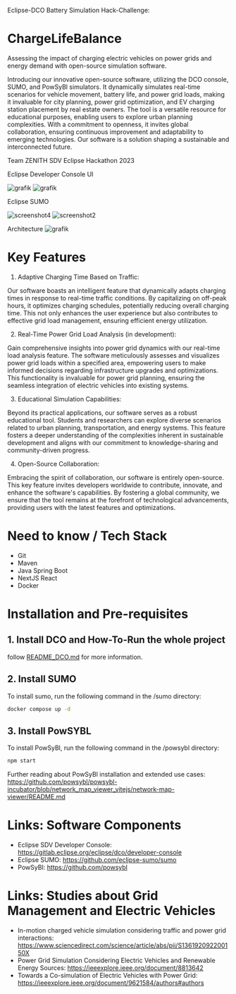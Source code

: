 Eclipse-DCO Battery Simulation Hack-Challenge:

# ChargeLifeBalance

Assessing the impact of charging electric vehicles on power grids and energy demand with open-source simulation software. 

Introducing our innovative open-source software, utilizing the DCO console, SUMO, and PowSyBl simulators. It dynamically simulates real-time scenarios for vehicle movement, battery life, and power grid loads, making it invaluable for city planning, power grid optimization, and EV charging station placement by real estate owners. The tool is a versatile resource for educational purposes, enabling users to explore urban planning complexities. With a commitment to openness, it invites global collaboration, ensuring continuous improvement and adaptability to emerging technologies. Our software is a solution shaping a sustainable and interconnected future.

Team ZENITH
SDV Eclipse Hackathon 2023

Eclipse Developer Console UI

![grafik](docs/images/PLB_1.png)
![grafik](docs/images/PLB_2.png)

Eclipse SUMO

![screenshot4](docs/images/sumo_3.png)
![screenshot2](docs/images/sumo_1.png)

Architecture
![grafik](docs/images/CLB_diagram.svg "System Diagram: Eclipse Developer Console DCO")

# Key Features

1. Adaptive Charging Time Based on Traffic:

Our software boasts an intelligent feature that dynamically adapts charging times in response to real-time traffic conditions. By capitalizing on off-peak hours, it optimizes charging schedules, potentially reducing overall charging time. This not only enhances the user experience but also contributes to effective grid load management, ensuring efficient energy utilization.

2. Real-Time Power Grid Load Analysis (in development):

Gain comprehensive insights into power grid dynamics with our real-time load analysis feature. The software meticulously assesses and visualizes power grid loads within a specified area, empowering users to make informed decisions regarding infrastructure upgrades and optimizations. This functionality is invaluable for power grid planning, ensuring the seamless integration of electric vehicles into existing systems.

3. Educational Simulation Capabilities:

Beyond its practical applications, our software serves as a robust educational tool. Students and researchers can explore diverse scenarios related to urban planning, transportation, and energy systems. This feature fosters a deeper understanding of the complexities inherent in sustainable development and aligns with our commitment to knowledge-sharing and community-driven progress.

4. Open-Source Collaboration:

Embracing the spirit of collaboration, our software is entirely open-source. This key feature invites developers worldwide to contribute, innovate, and enhance the software's capabilities. By fostering a global community, we ensure that the tool remains at the forefront of technological advancements, providing users with the latest features and optimizations.


# Need to know / Tech Stack

- Git
- Maven
- Java Spring Boot
- NextJS React
- Docker

# Installation and Pre-requisites

## 1. Install DCO and How-To-Run the whole project
  follow [README_DCO.md](./README_DCO.md) for more information.

## 2. Install SUMO

To install sumo, run the following command in the /sumo directory:

```bash
docker compose up -d
```

## 3. Install PowSYBL

To install PowSyBl, run the following command in the /powsybl directory:

```bash
npm start
```

Further reading about PowSyBl installation and extended use cases: https://github.com/powsybl/powsybl-incubator/blob/network_map_viewer_vitejs/network-map-viewer/README.md

# Links: Software Components

- Eclipse SDV Developer Console: https://gitlab.eclipse.org/eclipse/dco/developer-console
- Eclipse SUMO: https://github.com/eclipse-sumo/sumo
- PowSyBI: https://github.com/powsybl

# Links: Studies about Grid Management and Electric Vehicles

- In-motion charged vehicle simulation considering traffic and power grid interactions: https://www.sciencedirect.com/science/article/abs/pii/S136192092200150X 
- Power Grid Simulation Considering Electric Vehicles and Renewable Energy Sources: https://ieeexplore.ieee.org/document/8813642
- Towards a Co-simulation of Electric Vehicles with Power Grid: https://ieeexplore.ieee.org/document/9621584/authors#authors
